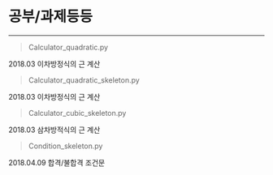 공부/과제등등
================
- - -
>Calculator_quadratic.py

2018.03
이차방정식의 근 계산



>Calculator_quadratic_skeleton.py

2018.03
이차방정식의 근 계산



>Calculator_cubic_skeleton.py

2018.03
삼차방적식의 근 계산



>Condition_skeleton.py

2018.04.09
합격/불합격
조건문


